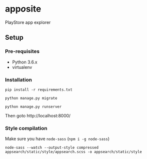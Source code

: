 # app*o*site
PlayStore app explorer

## Setup

### Pre-requisites

- Python 3.6.x
- virtualenv

### Installation

```
pip install -r requirements.txt
```
```
python manage.py migrate
```
```
python manage.py runserver
```
Then goto http://localhost:8000/

### Style compilation

Make sure you have `node-sass` (`npm i -g node-sass`)

```
node-sass --watch --output-style compressed  appsearch/static/style/appsearch.scss -o appsearch/static/style
```
